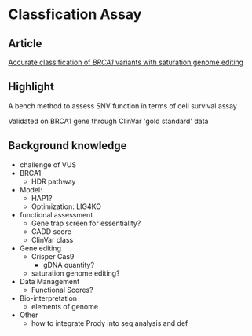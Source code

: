 # Classfication Assay

## Article

[Accurate classification of *BRCA1* variants with saturation genome editing](https://www.nature.com/articles/s41586-018-0461-z)



## Highlight

A bench method to assess SNV function in terms of cell survival assay

Validated on BRCA1 gene through ClinVar 'gold standard' data



## Background knowledge

- challenge of VUS
- BRCA1
  - HDR pathway
- Model: 
  - HAP1?
  - Optimization: LIG4KO
- functional assessment
  - Gene trap screen for essentiality?
  - CADD score
  - ClinVar class
- Gene editing
  - Crisper Cas9 
    - gDNA quantity?
  - saturation genome editing?
- Data Management
  - Functional Scores?
- Bio-interpretation
  - elements of genome
- Other
  - how to integrate Prody into seq analysis and def